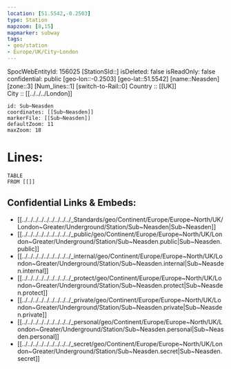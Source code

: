 ```yaml
---
location: [51.5542,-0.2503] 
type: Station 
mapzoom: [8,15] 
mapmarker: subway 
tags:
- geo/station
- Europe/UK/City~London
---
```

SpocWebEntityId: 156025
[StationSId::] 
isDeleted: false
isReadOnly: false
confidential: public
[geo-lon::-0.2503] 
[geo-lat::51.5542] 
[name::Neasden] 
[zone::3] 
[Num_lines::1] 
[switch-to-Rail::0] 
Country :: [[UK]]  
City :: [[../../../London]]  


```leaflet
id: Sub~Neasden
coordinates: [[Sub~Neasden]] 
markerFile: [[Sub~Neasden]] 
defaultZoom: 11 
maxZoom: 18
```


# Lines: 
```dataview
TABLE 
FROM [[]] 
```

## Confidential Links & Embeds: 
- [[../../../../../../../../../_Standards/geo/Continent/Europe/Europe~North/UK/London~Greater/Underground/Station/Sub~Neasden|Sub~Neasden]] 
- [[../../../../../../../../../_public/geo/Continent/Europe/Europe~North/UK/London~Greater/Underground/Station/Sub~Neasden.public|Sub~Neasden.public]] 
- [[../../../../../../../../../_internal/geo/Continent/Europe/Europe~North/UK/London~Greater/Underground/Station/Sub~Neasden.internal|Sub~Neasden.internal]] 
- [[../../../../../../../../../_protect/geo/Continent/Europe/Europe~North/UK/London~Greater/Underground/Station/Sub~Neasden.protect|Sub~Neasden.protect]] 
- [[../../../../../../../../../_private/geo/Continent/Europe/Europe~North/UK/London~Greater/Underground/Station/Sub~Neasden.private|Sub~Neasden.private]] 
- [[../../../../../../../../../_personal/geo/Continent/Europe/Europe~North/UK/London~Greater/Underground/Station/Sub~Neasden.personal|Sub~Neasden.personal]] 
- [[../../../../../../../../../_secret/geo/Continent/Europe/Europe~North/UK/London~Greater/Underground/Station/Sub~Neasden.secret|Sub~Neasden.secret]] 
